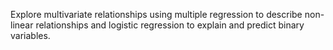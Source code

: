 Explore multivariate relationships using multiple regression to describe non-linear relationships and logistic regression to explain and predict binary variables.